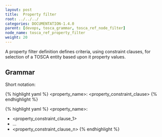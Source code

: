 ```yaml
---
layout: post
title:  Property filter
root: ../../../
categories: DOCUMENTATION-1.4.0
parent: [devops, tosca_grammar, tosca_ref_node_filter]
node_name: tosca_ref_property_filter
weight: 20
---
```


A property filter definition defines criteria, using constraint clauses, for selection of a TOSCA entity based upon it property values.

## Grammar

Short notation:

{% highlight yaml %}
<property_name>: <property_constraint_clause>
{% endhighlight %}

{% highlight yaml %}
<property_name>:
  - <property_constraint_clause_1>
  - ...
  - <property_constraint_clause_n>
{% endhighlight %}
